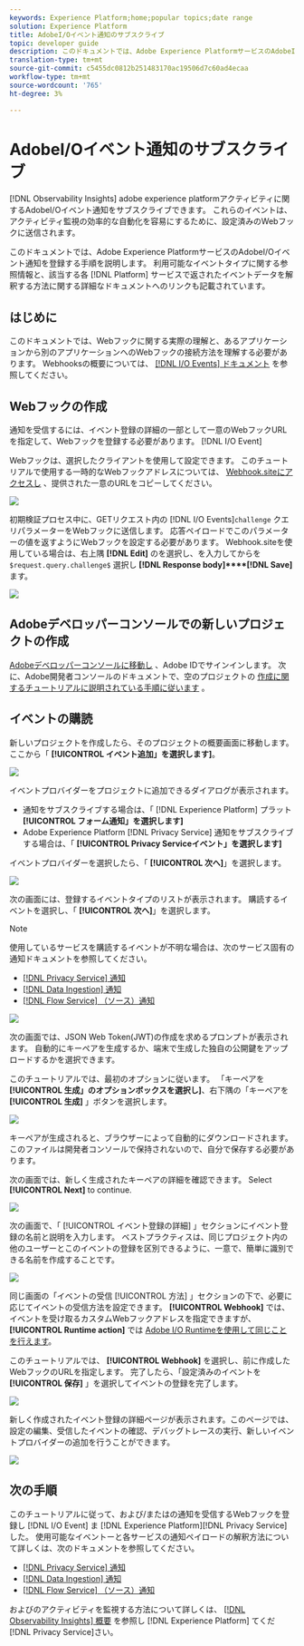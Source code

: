 ```yaml
---
keywords: Experience Platform;home;popular topics;date range
solution: Experience Platform
title: AdobeI/Oイベント通知のサブスクライブ
topic: developer guide
description: このドキュメントでは、Adobe Experience PlatformサービスのAdobeI/Oイベント通知を登録する手順を説明します。 使用可能なイベントタイプに関する参照情報と、各 [!DNL Platform] applicableserviceで返されたイベントデータの解釈方法に関する詳細ドキュメントへのリンクも記載されています。
translation-type: tm+mt
source-git-commit: c5455dc0812b251483170ac19506d7c60ad4ecaa
workflow-type: tm+mt
source-wordcount: '765'
ht-degree: 3%

---
```



# AdobeI/Oイベント通知のサブスクライブ

[!DNL Observability Insights] adobe experience platformアクティビティに関するAdobeI/Oイベント通知をサブスクライブできます。 これらのイベントは、アクティビティ監視の効率的な自動化を容易にするために、設定済みのWebフックに送信されます。

このドキュメントでは、Adobe Experience PlatformサービスのAdobeI/Oイベント通知を登録する手順を説明します。 利用可能なイベントタイプに関する参照情報と、該当する各 [!DNL Platform] サービスで返されたイベントデータを解釈する方法に関する詳細なドキュメントへのリンクも記載されています。

## はじめに

このドキュメントでは、Webフックに関する実際の理解と、あるアプリケーションから別のアプリケーションへのWebフックの接続方法を理解する必要があります。 Webhooksの概要については、 [[!DNL I/O Events] ドキュメント](https://www.adobe.io/apis/experienceplatform/events/docs.html#!adobedocs/adobeio-events/master/intro/webhook_docs_intro.md) を参照してください。

## Webフックの作成

通知を受信するには、イベント登録の詳細の一部として一意のWebフックURLを指定して、Webフックを登録する必要があります。 [!DNL I/O Event]

Webフックは、選択したクライアントを使用して設定できます。 このチュートリアルで使用する一時的なWebフックアドレスについては、 [Webhook.siteにアクセスし](https://webhook.site/) 、提供された一意のURLをコピーしてください。

![](../images/notifications/webhook-url.png)

初期検証プロセス中に、GETリクエスト内の [!DNL I/O Events]`challenge` クエリパラメーターをWebフックに送信します。 応答ペイロードでこのパラメーターの値を返すようにWebフックを設定する必要があります。 Webhook.siteを使用している場合は、右上隅 **[!DNL Edit]** のを選択し、を入力してからを `$request.query.challenge$` 選択し **[!DNL Response body]****[!DNL Save]**&#x200B;ます。

![](../images/notifications/response-challenge.png)

## Adobeデベロッパーコンソールでの新しいプロジェクトの作成

[Adobeデベロッパーコンソールに移動し](https://www.adobe.com/go/devs_console_ui) 、Adobe IDでサインインします。 次に、Adobe開発者コンソールのドキュメントで、空のプロジェクトの [作成に関するチュートリアルに説明されている手順に従います](https://www.adobe.io/apis/experienceplatform/console/docs.html#!AdobeDocs/adobeio-console/master/projects-empty.md) 。

## イベントの購読

新しいプロジェクトを作成したら、そのプロジェクトの概要画面に移動します。 ここから「 **[!UICONTROL イベント追加」を選択します]**。

![](../images/notifications/add-event-button.png)

イベントプロバイダーをプロジェクトに追加できるダイアログが表示されます。

* 通知をサブスクライブする場合は、「 [!DNL Experience Platform] プラット **[!UICONTROL フォーム通知」を選択します]**
* Adobe Experience Platform [!DNL Privacy Service] 通知をサブスクライブする場合は、「 **[!UICONTROL Privacy Serviceイベント」を選択します]**

イベントプロバイダーを選択したら、「 **[!UICONTROL 次へ]**」を選択します。

![](../images/notifications/event-provider.png)

次の画面には、登録するイベントタイプのリストが表示されます。 購読するイベントを選択し、「 **[!UICONTROL 次へ]**」を選択します。

>[!NOTE]
>
>使用しているサービスを購読するイベントが不明な場合は、次のサービス固有の通知ドキュメントを参照してください。
>
>* [[!DNL Privacy Service] 通知](../../privacy-service/privacy-events.md)
>* [[!DNL Data Ingestion] 通知](../../ingestion/quality/subscribe-events.md)
>* [[!DNL Flow Service] （ソース）通知](../../sources/notifications.md)


![](../images/notifications/choose-event-subscriptions.png)

次の画面では、JSON Web Token(JWT)の作成を求めるプロンプトが表示されます。 自動的にキーペアを生成するか、端末で生成した独自の公開鍵をアップロードするかを選択できます。

このチュートリアルでは、最初のオプションに従います。 「キーペアを **[!UICONTROL 生成」のオプションボックスを選択し]**、右下隅の「キーペアを **[!UICONTROL 生成]** 」ボタンを選択します。

![](../images/notifications/generate-keypair.png)

キーペアが生成されると、ブラウザーによって自動的にダウンロードされます。 このファイルは開発者コンソールで保持されないので、自分で保存する必要があります。

次の画面では、新しく生成されたキーペアの詳細を確認できます。 Select **[!UICONTROL Next]** to continue.

![](../images/notifications/keypair-generated.png)

次の画面で、「 [!UICONTROL イベント登録の詳細] 」セクションにイベント登録の名前と説明を入力します。 ベストプラクティスは、同じプロジェクト内の他のユーザーとこのイベントの登録を区別できるように、一意で、簡単に識別できる名前を作成することです。

![](../images/notifications/registration-details.png)

同じ画面の「イベントの受信 [!UICONTROL 方法] 」セクションの下で、必要に応じてイベントの受信方法を設定できます。 **[!UICONTROL Webhook]** では、イベントを受け取るカスタムWebフックアドレスを指定できますが、 **[!UICONTROL Runtime action]** では [Adobe I/O Runtimeを使用して同じことを行えます](https://www.adobe.io/apis/experienceplatform/runtime/docs.html)。

このチュートリアルでは、 **[!UICONTROL Webhook]** を選択し、前に作成したWebフックのURLを指定します。 完了したら、「設定済みのイベントを **[!UICONTROL 保存]** 」を選択してイベントの登録を完了します。

![](../images/notifications/receive-events.png)

新しく作成されたイベント登録の詳細ページが表示されます。このページでは、設定の編集、受信したイベントの確認、デバッグトレースの実行、新しいイベントプロバイダーの追加を行うことができます。

![](../images/notifications/registration-complete.png)

## 次の手順

このチュートリアルに従って、および/またはの通知を受信するWebフックを登録し [!DNL I/O Event] ま [!DNL Experience Platform][!DNL Privacy Service]した。 使用可能なイベントーと各サービスの通知ペイロードの解釈方法について詳しくは、次のドキュメントを参照してください。

* [[!DNL Privacy Service] 通知](../../privacy-service/privacy-events.md)
* [[!DNL Data Ingestion] 通知](../../ingestion/quality/subscribe-events.md)
* [[!DNL Flow Service] （ソース）通知](../../sources/notifications.md)

およびのアクティビティを監視する方法について詳しくは、 [[!DNL Observability Insights] 概要](../home.md) を参照し [!DNL Experience Platform] てくだ [!DNL Privacy Service]さい。